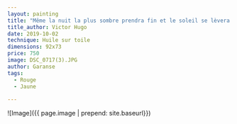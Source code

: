 ```yaml
---
layout: painting
title: "Même la nuit la plus sombre prendra fin et le soleil se lèvera."              
title_author: Victor Hugo  
date: 2019-10-02
technique: Huile sur toile
dimensions: 92x73
price: 750
image: DSC_0717(3).JPG
author: Garanse
tags:
  - Rouge
  - Jaune
  
---
```

![Image]({{ page.image | prepend: site.baseurl}})